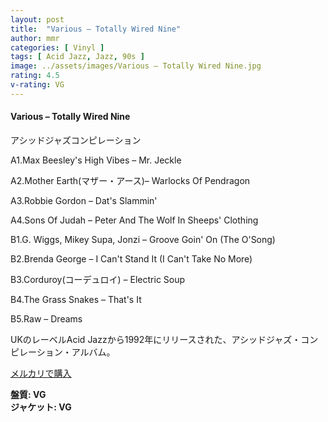 ```yaml
---
layout: post
title:  "Various – Totally Wired Nine"
author: mmr
categories: [ Vinyl ]
tags: [ Acid Jazz, Jazz, 90s ]
image: ../assets/images/Various – Totally Wired Nine.jpg
rating: 4.5
v-rating: VG
---
```


#### Various – Totally Wired Nine

アシッドジャズコンピレーション

A1.Max Beesley's High Vibes – Mr. Jeckle

A2.Mother Earth(マザー・アース)– Warlocks Of Pendragon

A3.Robbie Gordon – Dat's Slammin'

A4.Sons Of Judah – Peter And The Wolf In Sheeps' Clothing

B1.G. Wiggs, Mikey Supa, Jonzi – Groove Goin' On (The O'Song)

B2.Brenda George – I Can't Stand It (I Can't Take No More)

B3.Corduroy(コーデュロイ) – Electric Soup

B4.The Grass Snakes – That's It

B5.Raw – Dreams

UKのレーベルAcid Jazzから1992年にリリースされた、アシッドジャズ・コンピレーション・アルバム。

[メルカリで購入](https://jp.mercari.com/item/m73976121737?afid=6142608987)

<div class="mt-4 mb-4 d-flex align-items-center">
<strong class="mr-1">盤質: VG</strong>
</div>
<div class="mt-4 mb-4 d-flex align-items-center">
<strong class="mr-1">ジャケット: VG</strong>
</div>
